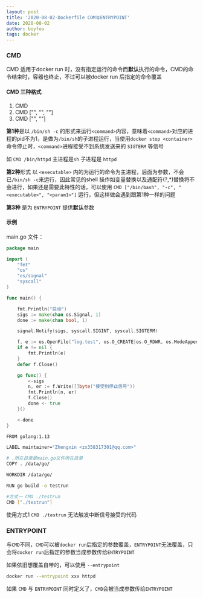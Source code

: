 ```yaml
---
layout: post
title: '2020-08-02-Dockerfile COM与ENTRYPOINT'
date: 2020-08-02
author: boyfoo
tags: docker
---
```



### CMD

CMD 适用于docker run 时，没有指定运行的命令而**默认**执行的命令，CMD的命令结束时，容器也终止，不过可以被docker run 后指定的命令覆盖

#### CMD 三种格式 

1. CMD <command> 
2. CMD ["<executable>", "<param1>", "<param2>"]
3. CMD ["<param1>", "<param2>"]

**第1种**是以 `/bin/sh -c` 的形式来运行`<command>`内容，意味着`<command>`对应的进程的pid不为1，是做为`/bin/sh`的子进程运行，当使用`docker stop <container> ` 命令停止时，`<command>`进程接受不到系统发送来的 `SIGTERM` 等信号

如 `CMD /bin/httpd` 主进程是`sh` 子进程是 `httpd` 

**第2种**形式 以 `<executable>` 内的为运行的命令为主进程，后面为参数，不会已`/bin/sh -c`来运行，因此常见的shell 操作如变量替换以及通配符(?,*)替换将不会进行，如果还是需要此特性的话，可以使用 `CMD ["/bin/bash", "-c", "<executable>", "<param1>"]` 运行，但这样做会遇到跟第1种一样的问题

**第3种** 是为 `ENTRYPOINT` 提供**默认**参数


#### 示例

main.go 文件：

```go 
package main

import (
	"fmt"
	"os"
	"os/signal"
	"syscall"
)

func main() {

	fmt.Println("启动")
	sigs := make(chan os.Signal, 1)
	done := make(chan bool, 1)

	signal.Notify(sigs, syscall.SIGINT, syscall.SIGTERM)

	f, e := os.OpenFile("log.test", os.O_CREATE|os.O_RDWR, os.ModeAppend)
	if e != nil {
		fmt.Println(e)
	}
	defer f.Close()

	go func() {
		<-sigs
		n, er := f.Write([]byte("接受到停止信号"))
		fmt.Println(n, er)
		f.Close()
		done <- true
	}()

	<-done
}
```


```bash
FROM golang:1.13

LABEL maintainer="Zhengxin <zx358317301@qq.com>"

# .所在目录是main.go文件所在目录
COPY . /data/go/

WORKDIR /data/go/

RUN go build -o testrun

#方式一 CMD ./testrun
CMD ["./testrun"]
```

使用方式1 `CMD ./testrun` 无法触发中断信号接受的代码


### ENTRYPOINT 

与`CMD`不同，`CMD`可以被`docker run`后指定的参数覆盖，`ENTRYPOINT`无法覆盖，只会将`docker run`后指定的参数当成参数传给`ENTRYPOINT`

如果依旧想覆盖自带的，可以使用 `--entrypoint`
```bash
docker run --entrypoint xxx httpd
```


如果 `CMD` 与 `ENTRYPOINT` 同时定义了，`CMD`会被当成参数传给`ENTRYPOINT`